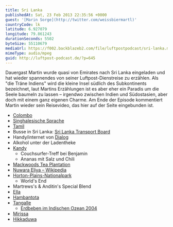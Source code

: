 ```yaml
---
title: Sri Lanka
publishedAt: Sat, 23 Feb 2013 22:35:56 +0000
guest: '[Marin Sorge](http://twitter.com/weissbiermartl)'
countryCode: lk
latitude: 6.927079
longitude: 79.861243
durationSeconds: 5502
byteSize: 55110679
mediaUrl: https://f002.backblazeb2.com/file/luftpostpodcast/sri-lanka.mp3
mimeType: audio/mpeg
guid: http://luftpost-podcast.de/?p=645
---
```


Dauergast Martin wurde quasi von Emirates nach Sri Lanka eingeladen und hat wieder spannendes von seiner Luftpost-Dienstreise zu erzählen. Als "die Träne Indiens" wird die kleine Insel südlich des Subkontinents bezeichnet, laut Martins Erzählungen ist es aber eher ein Paradis um die Seele baumeln zu lassen – irgendwo zwischen Indien und Südostasien, aber doch mit einem ganz eigenen Charme. Am Ende der Episode kommentiert Martin wieder sein Reisevideo, das hier auf der Seite eingebunden ist.

- [Colombo](http://de.wikipedia.org/wiki/Colombo)
- [Singhalesische Sprache](http://de.wikipedia.org/wiki/Singhalesische%5FSprache)
- [Tamil](http://de.wikipedia.org/wiki/Tamil)
- Busse in Sri Lanka: [Sri Lanka Transport Board](http://en.wikipedia.org/wiki/Sri%5FLanka%5FTransport%5FBoard)
- Handy/internet von [Dialog](http://www.dialog.lk/)
- Alkohol unter der Ladentheke
- [Kandy](http://de.wikipedia.org/wiki/Kandy)
  - Couchsurfer-Treff bei Benjamin
  - Ananas mit Salz und Chili
- [Mackwoods Tea Plantation](http://www.mackwoods.com/tea-plant.asp)
- [Nuwara Eliya – Wikipedia](http://de.wikipedia.org/wiki/Nuwara%5FEliya)
- [Horton-Plains-Nationalpark](http://de.wikipedia.org/wiki/Horton-Plains-Nationalpark)
  - World's End
- Martrews's & Anditin's Special Blend
- [Ella](http://de.wikipedia.org/wiki/Ella%5F%28Sri%5FLanka%29)
- [Hambantota](http://de.wikipedia.org/wiki/Hambantota)
- [Tangalle](http://de.wikipedia.org/wiki/Tangalle)
  - [Erdbeben im Indischen Ozean 2004](http://de.wikipedia.org/wiki/Erdbeben%5Fim%5FIndischen%5FOzean%5F2004)
- [Mirissa](http://de.wikipedia.org/wiki/Mirissa)
- [Hikkaduwa](http://de.wikipedia.org/wiki/Hikkaduwa)
